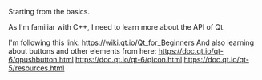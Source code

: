 Starting from the basics.

As I'm familiar with C++, I need to learn more about the API of Qt.

I'm following this link: https://wiki.qt.io/Qt_for_Beginners
And also learning about buttons and other elements from here: 
https://doc.qt.io/qt-6/qpushbutton.html
https://doc.qt.io/qt-6/qicon.html
https://doc.qt.io/qt-5/resources.html
